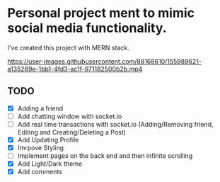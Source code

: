 # Personal project ment to mimic social media functionality.

I've created this project with MERN stack.

https://user-images.githubusercontent.com/88168610/155989621-a135269e-1bb1-4fd3-ac1f-971182500b2b.mp4


## TODO

- [x] Adding a friend
- [ ] Add chatting window with socket.io
- [ ] Add real time transactions with socket.io (Adding/Removing friend, Editing and Creating/Deleting a Post)
- [x] Add Updating Profile
- [x] Imrpove Styling
- [ ] Implement pages on the back end and then infinite scrolling
- [x] Add Light/Dark theme
- [x] Add comments

